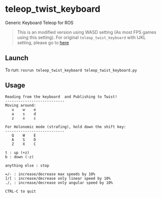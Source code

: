 # teleop_twist_keyboard
Generic Keyboard Teleop for ROS
> This is an modified version using WASD setting (As most FPS games using this setting). For original `teleop_twist_keyboard` with IJKL setting, please go to [here](https://github.com/ros-teleop/teleop_twist_keyboard)

## Launch
To run: `rosrun teleop_twist_keyboard teleop_twist_keyboard.py`

## Usage
```
Reading from the keyboard  and Publishing to Twist!
---------------------------
Moving around:
   u    w    e
   a    s    d
   z    x    c

For Holonomic mode (strafing), hold down the shift key:
---------------------------
   Q    W    E
   A    S    D
   Z    X    C

t : up (+z)
b : down (-z)

anything else : stop

=/- : increase/decrease max speeds by 10%
]/[ : increase/decrease only linear speed by 10%
./, : increase/decrease only angular speed by 10%

CTRL-C to quit
```

